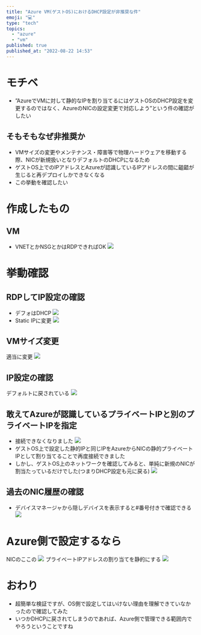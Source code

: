 ```yaml
---
title: "Azure VM(ゲストOS)におけるDHCP設定が非推奨な件"
emoji: "💻"
type: "tech"
topics:
  - "azure"
  - "vm"
published: true
published_at: "2022-08-22 14:53"
---
```


# モチベ
- ”AzureでVMに対して静的なIPを割り当てるにはゲストOSのDHCP設定を変更するのではなく、AzureのNICの設定変更で対応しよう”という件の確認がしたい

## そもそもなぜ非推奨か
- VMサイズの変更やメンテナンス・障害等で物理ハードウェアを移動する際、NICが新規扱いとなりデフォルトのDHCPになるため
- ゲストOS上でのIPアドレスとAzureが認識しているIPアドレスの間に齟齬が生じると再デプロイしかできなくなる
- この挙動を確認したい

# 作成したもの
## VM
- VNETとかNSGとかはRDPできればOK
![](https://storage.googleapis.com/zenn-user-upload/4455754a9e02-20220822.png)

# 挙動確認
## RDPしてIP設定の確認
- デフォはDHCP
![](https://storage.googleapis.com/zenn-user-upload/c51c23c580a5-20220822.png)
- Static IPに変更
![](https://storage.googleapis.com/zenn-user-upload/81efb2191dce-20220822.png)

## VMサイズ変更
適当に変更
![](https://storage.googleapis.com/zenn-user-upload/4b1c326c27e5-20220822.png)

## IP設定の確認
デフォルトに戻されている
![](https://storage.googleapis.com/zenn-user-upload/695f408559f2-20220822.png)

## 敢えてAzureが認識しているプライベートIPと別のプライベートIPを指定
- 接続できなくなりました
![](https://storage.googleapis.com/zenn-user-upload/c45a92ea02fb-20220822.png)
- ゲストOS上で設定した静的IPと同じIPをAzureからNICの静的プライベートIPとして割り当てることで再度接続できました
- しかし、ゲストOS上のネットワークを確認してみると、単純に新規のNICが割当たっているだけでした(つまりDHCP設定も元に戻る)
![](https://storage.googleapis.com/zenn-user-upload/dcad7f64249d-20220822.png)

## 過去のNIC履歴の確認
- デバイスマネージャから隠しデバイスを表示すると#番号付きで確認できる
![](https://storage.googleapis.com/zenn-user-upload/22039b66dc02-20220822.png)

# Azure側で設定するなら
NICのここの
![](https://storage.googleapis.com/zenn-user-upload/7386ef9913bb-20220822.png)
プライベートIPアドレスの割り当てを静的にする
![](https://storage.googleapis.com/zenn-user-upload/a9f862da5b8e-20220822.png)
# おわり
- 超簡単な検証ですが、OS側で設定してはいけない理由を理解できていなかったので確認してみた
- いつかDHCPに戻されてしまうのであれば、Azure側で管理できる範囲内でやろうということですね